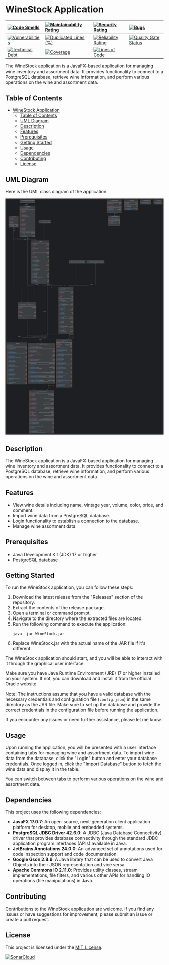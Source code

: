 # WineStock Application

| [![Code Smells](https://sonarcloud.io/api/project_badges/measure?project=Monodia3007_WineStock&metric=code_smells)](https://sonarcloud.io/summary/new_code?id=Monodia3007_WineStock)          | [![Maintainability Rating](https://sonarcloud.io/api/project_badges/measure?project=Monodia3007_WineStock&metric=sqale_rating)](https://sonarcloud.io/summary/new_code?id=Monodia3007_WineStock)            | [![Security Rating](https://sonarcloud.io/api/project_badges/measure?project=Monodia3007_WineStock&metric=security_rating)](https://sonarcloud.io/summary/new_code?id=Monodia3007_WineStock)        | [![Bugs](https://sonarcloud.io/api/project_badges/measure?project=Monodia3007_WineStock&metric=bugs)](https://sonarcloud.io/summary/new_code?id=Monodia3007_WineStock)                         |
|:----------------------------------------------------------------------------------------------------------------------------------------------------------------------------------------------|:------------------------------------------------------------------------------------------------------------------------------------------------------------------------------------------------------------|:----------------------------------------------------------------------------------------------------------------------------------------------------------------------------------------------------|:-----------------------------------------------------------------------------------------------------------------------------------------------------------------------------------------------|
| [![Vulnerabilities](https://sonarcloud.io/api/project_badges/measure?project=Monodia3007_WineStock&metric=vulnerabilities)](https://sonarcloud.io/summary/new_code?id=Monodia3007_WineStock)  | [![Duplicated Lines (%)](https://sonarcloud.io/api/project_badges/measure?project=Monodia3007_WineStock&metric=duplicated_lines_density)](https://sonarcloud.io/summary/new_code?id=Monodia3007_WineStock)  | [![Reliability Rating](https://sonarcloud.io/api/project_badges/measure?project=Monodia3007_WineStock&metric=reliability_rating)](https://sonarcloud.io/summary/new_code?id=Monodia3007_WineStock)  | [![Quality Gate Status](https://sonarcloud.io/api/project_badges/measure?project=Monodia3007_WineStock&metric=alert_status)](https://sonarcloud.io/summary/new_code?id=Monodia3007_WineStock)  |
| [![Technical Debt](https://sonarcloud.io/api/project_badges/measure?project=Monodia3007_WineStock&metric=sqale_index)](https://sonarcloud.io/summary/new_code?id=Monodia3007_WineStock)       | [![Coverage](https://sonarcloud.io/api/project_badges/measure?project=Monodia3007_WineStock&metric=coverage)](https://sonarcloud.io/summary/new_code?id=Monodia3007_WineStock)                              | [![Lines of Code](https://sonarcloud.io/api/project_badges/measure?project=Monodia3007_WineStock&metric=ncloc)](https://sonarcloud.io/summary/new_code?id=Monodia3007_WineStock)                    |

The WineStock application is a JavaFX-based application for managing wine inventory and assortment data. It provides
functionality to connect to a PostgreSQL database, retrieve wine information, and perform various operations on the
wine and assortment data.

## Table of Contents

- [WineStock Application](#winestock-application)
    - [Table of Contents](#table-of-contents)
    - [UML Diagram](#uml-diagram)
    - [Description](#description)
    - [Features](#features)
    - [Prerequisites](#prerequisites)
    - [Getting Started](#getting-started)
    - [Usage](#usage)
    - [Dependencies](#dependencies)
    - [Contributing](#contributing)
    - [License](#license)

## UML Diagram

Here is the UML class diagram of the application:

![UML Class Diagram](images/uml-diagram-0.6.4.png)

## Description

The WineStock application is a JavaFX-based application for managing wine inventory and assortment data. It provides
functionality to connect to a PostgreSQL database, retrieve wine information, and perform various operations on the
wine and assortment data.

## Features

- View wine details including name, vintage year, volume, color, price, and comment.
- Import wine data from a PostgreSQL database.
- Login functionality to establish a connection to the database.
- Manage wine assortment data.

## Prerequisites

- Java Development Kit (JDK) 17 or higher
- PostgreSQL database

## Getting Started

To run the WineStock application, you can follow these steps:

1. Download the latest release from the "Releases" section of the repository.
2. Extract the contents of the release package.
3. Open a terminal or command prompt.
4. Navigate to the directory where the extracted files are located.
5. Run the following command to execute the application:
    ```shell
    java -jar WineStock.jar
    ```
6. Replace WineStock.jar with the actual name of the JAR file if it's different.

The WineStock application should start, and you will be able to interact with it through the graphical user interface.

Make sure you have Java Runtime Environment (JRE) 17 or higher installed on your system. If not, you can download and
install it from the official Oracle website.

Note: The instructions assume that you have a valid database with the necessary credentials and configuration
file (`config.json`) in the same directory as the JAR file. Make sure to set up the database and provide the correct
credentials in the configuration file before running the application.

If you encounter any issues or need further assistance, please let me know.

## Usage

Upon running the application, you will be presented with a user interface containing tabs for managing wine and
assortment data. To import wine data from the database, click the "Login" button and enter your database credentials.
Once logged in, click the "Import Database" button to fetch the wine data and display it in the table.

You can switch between tabs to perform various operations on the wine and assortment data.

## Dependencies

This project uses the following dependencies:

- **JavaFX 17.0.7**: An open-source, next-generation client application platform for desktop, mobile and embedded
  systems.
- **PostgreSQL JDBC Driver 42.6.0**: A JDBC (Java Database Connectivity) driver that provides database connectivity
  through the standard JDBC application program interfaces (APIs) available in Java.
- **JetBrains Annotations 24.0.0**: An advanced set of annotations used for code inspection support and code
  documentation.
- **Google Gson 2.8.9**: A Java library that can be used to convert Java Objects into their JSON representation and vice
  versa.
- **Apache Commons IO 2.11.0**: Provides utility classes, stream implementations, file filters, and various other APIs
  for handling IO operations (file manipulations) in Java.

## Contributing

Contributions to the WineStock application are welcome. If you find any issues or have suggestions for improvement,
please submit an issue or create a pull request.

## License

This project is licensed under the [MIT License](../LICENSE).

[![SonarCloud](https://sonarcloud.io/images/project_badges/sonarcloud-black.svg)](https://sonarcloud.io/summary/new_code?id=Monodia3007_WineStock)
